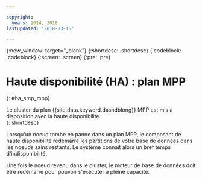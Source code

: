 ```yaml
---

copyright:
  years: 2014, 2018
lastupdated: "2018-03-16"

---
```


<!-- Attribute definitions --> 
{:new_window: target="_blank"}
{:shortdesc: .shortdesc}
{:codeblock: .codeblock}
{:screen: .screen}
{:pre: .pre}

# Haute disponibilité (HA) : plan MPP
{: #ha_smp_mpp}

Le cluster du plan {{site.data.keyword.dashdblong}} MPP est mis à disposition avec la haute disponibilité.  
{: shortdesc}

Lorsqu'un noeud tombe en panne dans un plan MPP, le composant de haute disponibilité redémarre les partitions de votre base de données dans les noeuds sains restants. Le système connaît alors un bref temps d'indisponibilité. 

Une fois le noeud revenu dans le cluster, le moteur de base de données doit être redémarré pour pouvoir s'exécuter à pleine capacité. 

